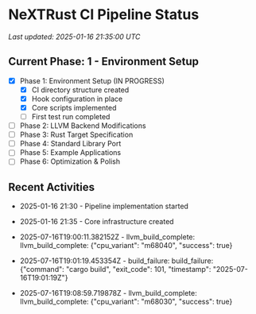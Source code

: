 # NeXTRust CI Pipeline Status
*Last updated: 2025-01-16 21:35:00 UTC*

## Current Phase: 1 - Environment Setup
- [x] Phase 1: Environment Setup (IN PROGRESS)
  - [x] CI directory structure created
  - [x] Hook configuration in place
  - [x] Core scripts implemented
  - [ ] First test run completed
- [ ] Phase 2: LLVM Backend Modifications  
- [ ] Phase 3: Rust Target Specification
- [ ] Phase 4: Standard Library Port
- [ ] Phase 5: Example Applications
- [ ] Phase 6: Optimization & Polish

## Recent Activities
- 2025-01-16 21:30 - Pipeline implementation started
- 2025-01-16 21:35 - Core infrastructure created
- 2025-07-16T19:00:11.382152Z - llvm_build_complete: llvm_build_complete: {"cpu_variant": "m68040", "success": true}

- 2025-07-16T19:01:19.453354Z - build_failure: build_failure: {"command": "cargo build", "exit_code": 101, "timestamp": "2025-07-16T19:01:19Z"}

- 2025-07-16T19:08:59.719878Z - llvm_build_complete: llvm_build_complete: {"cpu_variant": "m68030", "success": true}
